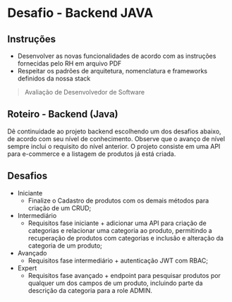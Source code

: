 # Desafio - Backend JAVA

## Instruções
- Desenvolver as novas funcionalidades de acordo com as instruções fornecidas pelo RH em arquivo PDF 
- Respeitar os padrões de arquitetura, nomenclatura e frameworks definidos da nossa stack

>Avaliação de Desenvolvedor de Software
>
## Roteiro - Backend (Java)

Dê continuidade ao projeto backend escolhendo um dos desafios abaixo, de acordo com seu nível de
conhecimento. Observe que o avanço de nível sempre inclui o requisito do nível anterior.
O projeto consiste em uma API para e-commerce e a listagem de produtos já está criada.

## Desafios

- Iniciante
    - Finalize o Cadastro de produtos com os demais métodos para criação de um CRUD;
- Intermediário
    - Requisitos fase iniciante + adicionar uma API para criação de categorias e relacionar uma categoria ao produto, permitindo a recuperação de produtos com categorias e inclusão e alteração da categoria de um produto;
- Avançado
    - Requisitos fase intermediário + autenticação JWT com RBAC;
- Expert
    - Requisitos fase avançado + endpoint para pesquisar produtos por qualquer um dos campos de um produto, incluindo parte da descrição da categoria para a role ADMIN.
